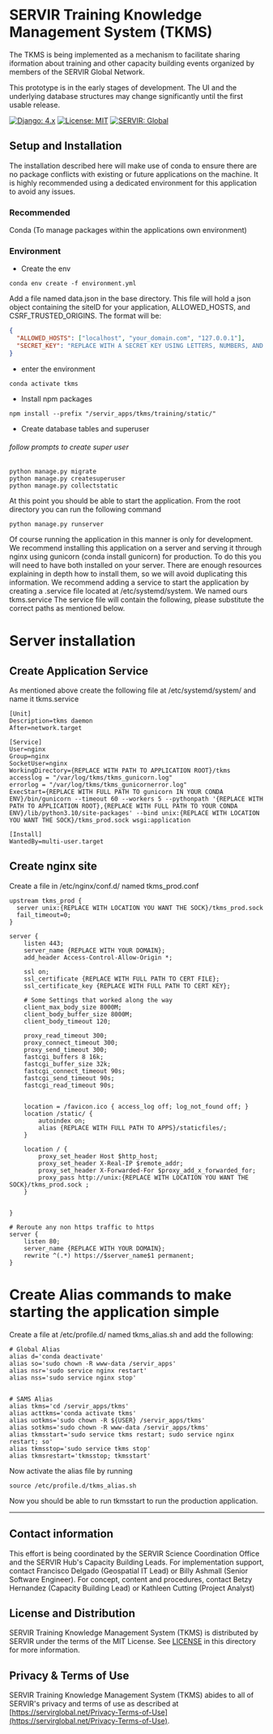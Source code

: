 # SERVIR Training Knowledge Management System (TKMS)

The TKMS is being implemented as a mechanism to facilitate sharing iformation about training and other capacity building events organized by members of the SERVIR Global Network.

This prototype is in the early stages of development. The UI and the underlying database structures may change significantly until the first usable release.

[![Django: 4.x](https://img.shields.io/badge/Django-4.x-blue)](https://www.djangoproject.com)
[![License: MIT](https://img.shields.io/badge/License-MIT-yellow.svg)](https://opensource.org/licenses/MIT)
[![SERVIR: Global](https://img.shields.io/badge/SERVIR-Global-green)](https://servirglobal.net)

## Setup and Installation
The installation described here will make use of conda to ensure there are no package conflicts with
existing or future applications on the machine.  It is highly recommended using a dedicated environment
for this application to avoid any issues.

### Recommended
Conda (To manage packages within the applications own environment)

### Environment
- Create the env

```commandline
conda env create -f environment.yml
```

Add a file named data.json in the base directory.  This file will hold a json object containing
the siteID for your application, ALLOWED_HOSTS, and CSRF_TRUSTED_ORIGINS.  The format will be:

```json
{
  "ALLOWED_HOSTS": ["localhost", "your_domain.com", "127.0.0.1"],
  "SECRET_KEY": "REPLACE WITH A SECRET KEY USING LETTERS, NUMBERS, AND SPECIAL CHARACTERS"
}
```

- enter the environment

```shell
conda activate tkms
```

- Install npm packages
```
npm install --prefix "/servir_apps/tkms/training/static/"
```

- Create database tables and superuser
###### follow prompts to create super user
```commandline
python manage.py migrate
python manage.py createsuperuser
python manage.py collectstatic
```

At this point you should be able to start the application.  From the root directory you can run the following command

```
python manage.py runserver
```

Of course running the application in this manner is only for development.  We recommend installing
this application on a server and serving it through nginx using gunicorn (conda install gunicorn) for production.  To do this you will need to
have both installed on your server.  There are enough resources explaining in depth how to install them,
so we will avoid duplicating this information.  We recommend adding a service to start the application
by creating a .service file located at /etc/systemd/system.  We named ours tkms.service
The service file will contain the following, please substitute the correct paths as mentioned below.

# Server installation
## Create Application Service
As mentioned above create the following file at /etc/systemd/system/ and name it tkms.service
```editorconfig
[Unit]
Description=tkms daemon
After=network.target

[Service]
User=nginx
Group=nginx
SocketUser=nginx
WorkingDirectory={REPLACE WITH PATH TO APPLICATION ROOT}/tkms
accesslog = "/var/log/tkms/tkms_gunicorn.log"
errorlog = "/var/log/tkms/tkms_gunicornerror.log"
ExecStart={REPLACE WITH FULL PATH TO gunicorn IN YOUR CONDA ENV}/bin/gunicorn --timeout 60 --workers 5 --pythonpath '{REPLACE WITH PATH TO APPLICATION ROOT},{REPLACE WITH FULL PATH TO YOUR CONDA ENV}/lib/python3.10/site-packages' --bind unix:{REPLACE WITH LOCATION YOU WANT THE SOCK}/tkms_prod.sock wsgi:application

[Install]
WantedBy=multi-user.target

```

## Create nginx site
Create a file in /etc/nginx/conf.d/ named tkms_prod.conf

```editorconfig
upstream tkms_prod {
  server unix:{REPLACE WITH LOCATION YOU WANT THE SOCK}/tkms_prod.sock 
  fail_timeout=0;
}

server {
    listen 443;
    server_name {REPLACE WITH YOUR DOMAIN};
    add_header Access-Control-Allow-Origin *;

    ssl on;
    ssl_certificate {REPLACE WITH FULL PATH TO CERT FILE};
    ssl_certificate_key {REPLACE WITH FULL PATH TO CERT KEY};

    # Some Settings that worked along the way
    client_max_body_size 8000M;
    client_body_buffer_size 8000M;
    client_body_timeout 120;

    proxy_read_timeout 300;
    proxy_connect_timeout 300;
    proxy_send_timeout 300;
    fastcgi_buffers 8 16k;
    fastcgi_buffer_size 32k;
    fastcgi_connect_timeout 90s;
    fastcgi_send_timeout 90s;
    fastcgi_read_timeout 90s;


    location = /favicon.ico { access_log off; log_not_found off; }
    location /static/ {
        autoindex on;
        alias {REPLACE WITH FULL PATH TO APPS}/staticfiles/;
    }

    location / {
        proxy_set_header Host $http_host;
        proxy_set_header X-Real-IP $remote_addr;
        proxy_set_header X-Forwarded-For $proxy_add_x_forwarded_for;
        proxy_pass http://unix:{REPLACE WITH LOCATION YOU WANT THE SOCK}/tkms_prod.sock ;
    }


}

# Reroute any non https traffic to https
server {
    listen 80;
    server_name {REPLACE WITH YOUR DOMAIN};
    rewrite ^(.*) https://$server_name$1 permanent;
}

```

# Create Alias commands to make starting the application simple
Create a file at /etc/profile.d/ named tkms_alias.sh and add the following:
```commandline
# Global Alias
alias d='conda deactivate'
alias so='sudo chown -R www-data /servir_apps'
alias nsr='sudo service nginx restart'
alias nss='sudo service nginx stop'


# SAMS Alias
alias tkms='cd /servir_apps/tkms'
alias acttkms='conda activate tkms'
alias uotkms='sudo chown -R ${USER} /servir_apps/tkms'
alias sotkms='sudo chown -R www-data /servir_apps/tkms'
alias tkmsstart='sudo service tkms restart; sudo service nginx restart; so'
alias tkmsstop='sudo service tkms stop'
alias tkmsrestart='tkmsstop; tkmsstart'

```
Now activate the alias file by running
```commandline
source /etc/profile.d/tkms_alias.sh
```

Now you should be able to run tkmsstart to run the production application.

---
## Contact information

This effort is being coordinated by the SERVIR Science Coordination Office and the SERVIR Hub's Capacity Building Leads.
For implementation support, contact Francisco Delgado (Geospatial IT Lead) or Billy Ashmall (Senior Software Engineer).
For concept, content and procedures, contact Betzy Hernandez (Capacity Building Lead) or Kathleen Cutting (Project Analyst)

## License and Distribution

SERVIR Training Knowledge Management System (TKMS) is distributed by SERVIR under the terms of the MIT License. See
[LICENSE](https://github.com/SERVIR/SAMS/blob/master/LICENSE) in this directory for more information.

## Privacy & Terms of Use

SERVIR Training Knowledge Management System (TKMS) abides to all of SERVIR's privacy and terms of use as described
at [https://servirglobal.net/Privacy-Terms-of-Use](https://servirglobal.net/Privacy-Terms-of-Use).
